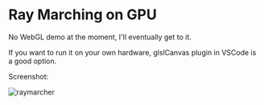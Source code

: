 # Ray Marching on GPU

No WebGL demo at the moment, I'll eventually get to it.

If you want to run it on your own hardware, glslCanvas plugin in VSCode is a good option.

Screenshot:

![raymarcher](https://github.com/maj0m/RayMarchingGLSL/assets/112952510/5df17f6c-aeb3-46ce-a17c-d0da1c80f6e2)
